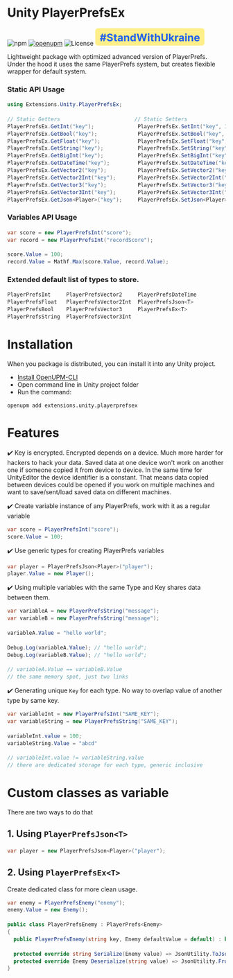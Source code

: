 # Unity PlayerPrefsEx
![npm](https://img.shields.io/npm/v/extensions.unity.playerprefsex) [![openupm](https://img.shields.io/npm/v/extensions.unity.playerprefsex?label=openupm&registry_uri=https://package.openupm.com)](https://openupm.com/packages/extensions.unity.playerprefsex/) ![License](https://img.shields.io/github/license/IvanMurzak/Unity-PlayerPrefsEx) [![Stand With Ukraine](https://raw.githubusercontent.com/vshymanskyy/StandWithUkraine/main/badges/StandWithUkraine.svg)](https://stand-with-ukraine.pp.ua)

Lightweight package with optimized advanced version of PlayerPrefs. Under the hood it uses the same PlayerPrefs system, but creates flexible wrapper for default system.


### Static API Usage
``` C#
using Extensions.Unity.PlayerPrefsEx;

// Static Getters                        // Static Setters
PlayerPrefsEx.GetInt("key");              PlayerPrefsEx.SetInt("key", 10);         
PlayerPrefsEx.GetBool("key");             PlayerPrefsEx.SetBool("key", false);        
PlayerPrefsEx.GetFloat("key");            PlayerPrefsEx.SetFloat("key", 2.123f);       
PlayerPrefsEx.GetString("key");           PlayerPrefsEx.SetString("key", "hello world");      
PlayerPrefsEx.GetBigInt("key");           PlayerPrefsEx.SetBigInt("key", BigInteger.Parse("100"));
PlayerPrefsEx.GetDateTime("key");         PlayerPrefsEx.SetDateTime("key", DateTime.Now);    
PlayerPrefsEx.GetVector2("key");          PlayerPrefsEx.SetVector2("key", Vector2.up);     
PlayerPrefsEx.GetVector2Int("key");       PlayerPrefsEx.SetVector2Int("key", Vector2Int.up);  
PlayerPrefsEx.GetVector3("key");          PlayerPrefsEx.SetVector3("key", Vector3.up);     
PlayerPrefsEx.GetVector3Int("key");       PlayerPrefsEx.SetVector3Int("key", Vector3Int.up);
PlayerPrefsEx.GetJson<Player>("key");     PlayerPrefsEx.SetJson<Player>("key", new Player()); // <<---- Generic
```

### Variables API Usage
``` C#
var score = new PlayerPrefsInt("score");
var record = new PlayerPrefsInt("recordScore");

score.Value = 100;
record.Value = Mathf.Max(score.Value, record.Value);
```


### Extended default list of types to store.
``` C#
PlayerPrefsInt     PlayerPrefsVector2     PlayerPrefsDateTime
PlayerPrefsFloat   PlayerPrefsVector2Int  PlayerPrefsJson<T>
PlayerPrefsBool    PlayerPrefsVector3     PlayerPrefsEx<T>
PlayerPrefsString  PlayerPrefsVector3Int
```


# Installation 
When you package is distributed, you can install it into any Unity project. 

- [Install OpenUPM-CLI](https://github.com/openupm/openupm-cli#installation)
- Open command line in Unity project folder
- Run the command:
```
openupm add extensions.unity.playerprefsex
```


# Features
 ✔️ Key is encrypted. Encrypted depends on a device. Much more harder for hackers to hack your data. Saved data at one device won't work on another one if someone copied it from device to device. In the same time for UnityEditor the device identifier is a constant. That means data copied between devices could be opened if you work on multiple machines and want to save/sent/load saved data on different machines.

 ✔️ Create variable instance of any PlayerPrefs, work with it as a regular variable
``` C#
var score = PlayerPrefsInt("score");
score.Value = 100;
```

 ✔️ Use generic types for creating PlayerPrefs variables
``` C#
var player = PlayerPrefsJson<Player>("player");
player.Value = new Player();
```

 ✔️ Using multiple variables with the same Type and Key shares data between them.
 ``` C#
 var variableA = new PlayerPrefsString("message");
 var variableB = new PlayerPrefsString("message");
 
 variableA.Value = "hello world";
 
 Debug.Log(variableA.Value); // "hello world";
 Debug.Log(variableB.Value); // "hello world";
 
 // variableA.Value == variableB.Value
 // the same memory spot, just two links 
 ```

 ✔️ Generating unique `Key` for each type. No way to overlap value of another type by same key.
``` C#
var variableInt = new PlayerPrefsInt("SAME_KEY");
var variableString = new PlayerPrefsString("SAME_KEY");

variableInt.value = 100;
variableString.Value = "abcd"

// variableInt.value != variableString.value
// there are dedicated storage for each type, generic inclusive
```

# Custom classes as variable
There are two ways to do that
## 1. Using `PlayerPrefsJson<T>`
``` C#
var player = new PlayerPrefsJson<Player>("player");
```
## 2. Using `PlayerPrefsEx<T>`
Create dedicated class for more clean usage.
``` C#
var enemy = PlayerPrefsEnemy("enemy");
enemy.Value = new Enemy();

public class PlayerPrefsEnemy : PlayerPrefs<Enemy>
{
  public PlayerPrefsEnemy(string key, Enemy defaultValue = default) : base(key, defaultValue) { }

  protected override string Serialize(Enemy value) => JsonUtility.ToJson(value);
  protected override Enemy Deserialize(string value) => JsonUtility.FromJson<Enemy>(value);
}
```
